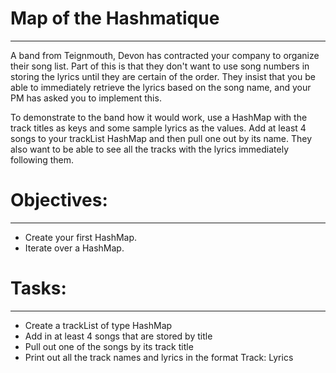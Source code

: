 # Map of the Hashmatique
<hr>
<p>A band from Teignmouth, Devon has contracted your company to organize their song list. 
Part of this is that they don't want to use song numbers in storing the lyrics until they are certain of the order. 
They insist that you be able to immediately retrieve the lyrics based on the song name, and your PM has asked you to implement this.

To demonstrate to the band how it would work, use a HashMap with the track titles as keys and some sample lyrics as the values. 
Add at least 4 songs to your trackList HashMap and then pull one out by its name. 
They also want to be able to see all the tracks with the lyrics immediately following them.</p>

# Objectives: 
<hr>
<ul>
    <li>Create your first HashMap.</li>
    <li>Iterate over a HashMap.</li>
</ul>

# Tasks:
<hr>
<ul>
    <li>Create a trackList of type HashMap</li>
    <li>Add in at least 4 songs that are stored by title</li>
    <li>Pull out one of the songs by its track title</li>
    <li>Print out all the track names and lyrics in the format Track: Lyrics</li>
</ul>